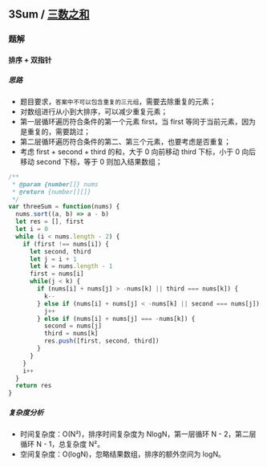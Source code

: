 ## 3Sum / [三数之和](https://leetcode-cn.com/problems/3sum/)

### 题解
#### 排序 + 双指针
##### 思路
+ 题目要求，`答案中不可以包含重复的三元组`，需要去除重复的元素；
+ 对数组进行从小到大排序，可以减少重复元素；
+ 第一层循环遍历符合条件的第一个元素 first，当 first 等同于当前元素，因为是重复的，需要跳过；
+ 第二层循环遍历符合条件的第二、第三个元素，也要考虑是否重复；
+ 考虑 first + second + third 的和，大于 0 向前移动 third 下标，小于 0 向后移动 second 下标，等于 0 则加入结果数组；

```js
/**
 * @param {number[]} nums
 * @return {number[][]}
 */
var threeSum = function(nums) {
  nums.sort((a, b) => a - b)
  let res = [], first
  let i = 0
  while (i < nums.length - 2) {
    if (first !== nums[i]) {
      let second, third
      let j = i + 1
      let k = nums.length - 1
      first = nums[i]
      while(j < k) {
        if (nums[i] + nums[j] > -nums[k] || third === nums[k]) {
          k--
        } else if (nums[i] + nums[j] < -nums[k] || second === nums[j]) {
          j++
        } else if (nums[i] + nums[j] === -nums[k]) {
          second = nums[j]
          third = nums[k]
          res.push([first, second, third])
        }
      }
    }
    i++
  }
  return res
}
```

##### 复杂度分析
+ 时间复杂度：O(N²)，排序时间复杂度为 NlogN，第一层循环 N - 2，第二层循环 N - 1，总复杂度 N²。
+ 空间复杂度：O(logN)，忽略结果数组，排序的额外空间为 logN。